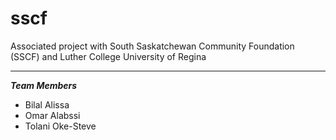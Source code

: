 # sscf
Associated project with South Saskatchewan Community Foundation (SSCF) and Luther College University of Regina

---

***Team Members***
- Bilal Alissa
- Omar Alabssi
- Tolani Oke-Steve
